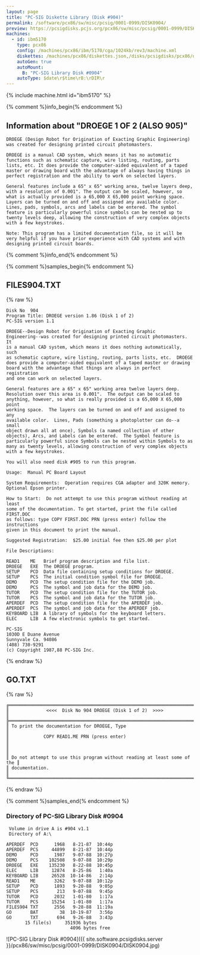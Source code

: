 ```yaml
---
layout: page
title: "PC-SIG Diskette Library (Disk #904)"
permalink: /software/pcx86/sw/misc/pcsig/0001-0999/DISK0904/
preview: https://pcsigdisks.pcjs.org/pcx86/sw/misc/pcsig/0001-0999/DISK0904/DISK0904.jpg
machines:
  - id: ibm5170
    type: pcx86
    config: /machines/pcx86/ibm/5170/cga/1024kb/rev3/machine.xml
    diskettes: /machines/pcx86/diskettes.json,/disks/pcsigdisks/pcx86/diskettes.json
    autoGen: true
    autoMount:
      B: "PC-SIG Library Disk #0904"
    autoType: $date\r$time\rB:\rDIR\r
---
```


{% include machine.html id="ibm5170" %}

{% comment %}info_begin{% endcomment %}

## Information about "DROEGE 1 OF 2 (ALSO 905)"

    DROEGE (Design Robot for Origination of Exacting Graphic Engineering)
    was created for designing printed circuit photomasters.
    
    DROEGE is a manual CAD system, which means it has no automatic
    functions such as schematic capture, wire listing, routing, parts
    lists, etc. It does provide the computer-aided equivalent of a taped
    master or drawing board with the advantage of always having things in
    perfect registration and the ability to work on selected layers.
    
    General features include a 65" x 65" working area, twelve layers deep,
    with a resolution of 0.001". The output can be scaled, however, so
    what is actually provided is a 65,000 X 65,000 point working space.
    Layers can be turned on and off and assigned any available color.
    Lines, pads, symbols, arcs and labels can be entered. The symbol
    feature is particularly powerful since symbols can be nested up to
    twenty levels deep, allowing the construction of very complex objects
    with a few keystrokes.
    
    Note: This program has a limited documentation file, so it will be
    very helpful if you have prior experience with CAD systems and with
    designing printed circuit boards.
{% comment %}info_end{% endcomment %}

{% comment %}samples_begin{% endcomment %}

## FILES904.TXT

{% raw %}
```
Disk No  904
Program Title: DROEGE version 1.86 (Disk 1 of 2)
PC-SIG version 1.1
 
DROEGE--Design Robot for Origination of Exacting Graphic
Engineering--was created for designing printed circuit photomasters.  It
is a manual CAD system, which means it does nothing automatically, such
as schematic capture, wire listing, routing, parts lists, etc.  DROEGE
does provide a computer-aided equivalent of a taped master or drawing
board with the advantage that things are always in perfect registration
and one can work on selected layers.
 
General features are a 65" x 65" working area twelve layers deep.
Resolution over this area is 0.001".  The output can be scaled to
anything, however, so what is really provided is a 65,000 X 65,000 point
working space.  The layers can be turned on and off and assigned to any
available color.  Lines, Pads (something a photoplotter can do--a small
object drawn all at once), Symbols (a named collection of other
objects), Arcs, and Labels can be entered.  The Symbol feature is
particularly powerful since Symbols can be nested within Symbols to as
many as twenty levels, allowing construction of very complex objects
with a few keystrokes.
 
You will also need disk #905 to run this program.
 
Usage:  Manual PC Board Layout
 
System Requirements:  Operation requires CGA adapter and 320K memory.
Optional Epson printer.
 
How to Start:  Do not attempt to use this program without reading at least
some of the documentation. To get started, print the file called FIRST.DOC
as follows: type COPY FIRST.DOC PRN (press enter) follow the instructions
given in this document to print the manual.
 
Suggested Registration:  $25.00 initial fee then $25.00 per plot
 
File Descriptions:
 
READ1    ME   Brief program description and file list.
DROEGE   EXE  The DROEGE program.
SETUP    PCD  Data file containing setup conditions for DROEGE.
SETUP    PCS  The initial condition symbol file for DROEGE.
DEMO     PCD  The setup condition file for the DEMO job.
DEMO     PCS  The symbol and job data for the DEMO job.
TUTOR    PCD  The setup condition file for the TUTOR job.
TUTOR    PCS  The symbol and job data for the TUTOR job.
APERDEF  PCD  The setup condition file for the APERDEF job.
APERDEF  PCS  The symbol and job data for the APERDEF job.
KEYBOARD LIB  A library of symbols for the keyboard letters.
ELEC     LIB  A few electronic symbols to get started.
 
PC-SIG
1030D E Duane Avenue
Sunnyvale Ca. 94086
(408) 730-9291
(c) Copyright 1987,88 PC-SIG Inc.

```
{% endraw %}

## GO.TXT

{% raw %}
```
╔═════════════════════════════════════════════════════════════════════════╗
║              <<<<  Disk No 904 DROEGE (Disk 1 of 2)  >>>>               ║
╠═════════════════════════════════════════════════════════════════════════╣
║ To print the documentation for DROEGE, Type                             ║
║             COPY READ1.ME PRN (press enter)                             ║
║                                                                         ║
║ Do not attempt to use this program without reading at least some of the ║
║ documentation.                                                          ║
╚═════════════════════════════════════════════════════════════════════════╝
```
{% endraw %}

{% comment %}samples_end{% endcomment %}

### Directory of PC-SIG Library Disk #0904

     Volume in drive A is #904 v1.1
     Directory of A:\

    APERDEF  PCD      1968   8-21-87  10:44p
    APERDEF  PCS     44899   8-21-87  10:44p
    DEMO     PCD      1987   9-07-88  10:27p
    DEMO     PCS    102508   9-07-88  10:29p
    DROEGE   EXE    135230   8-22-88  10:45p
    ELEC     LIB     12874   8-25-86   1:40a
    KEYBOARD LIB     26528  10-14-86   2:14p
    READ1    ME       3262   9-07-88  10:12p
    SETUP    PCD      1893   9-20-88   9:05p
    SETUP    PCS       213   9-07-88   9:45p
    TUTOR    PCD      2032   1-01-80   1:17a
    TUTOR    PCS     15254   1-01-80   1:17a
    FILES904 TXT      2556   9-28-88  11:19a
    GO       BAT        38  10-19-87   3:56p
    GO       TXT       694   9-26-88   3:43p
           15 file(s)     351936 bytes
                            4096 bytes free

![PC-SIG Library Disk #0904]({{ site.software.pcsigdisks.server }}/pcx86/sw/misc/pcsig/0001-0999/DISK0904/DISK0904.jpg)
